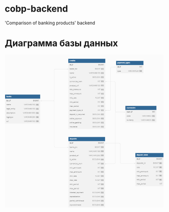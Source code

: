 # cobp-backend
'Comparison of banking products' backend

# Диаграмма базы данных
![db-diagram-img.png](db-diagram-img.png)